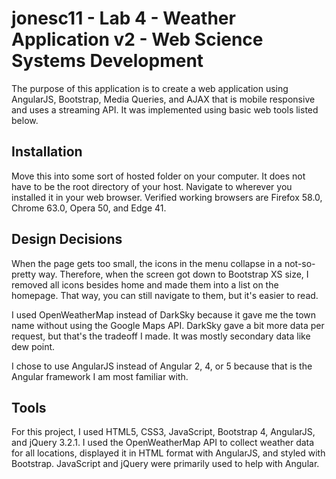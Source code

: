 # jonesc11 - Lab 4 - Weather Application v2 - Web Science Systems Development

The purpose of this application is to create a web application using AngularJS, Bootstrap, Media Queries, and AJAX that is mobile responsive and uses a streaming API. It was implemented using basic web tools listed below.

## Installation

Move this into some sort of hosted folder on your computer. It does not have to be the root directory of your host. Navigate to wherever you installed it in your web browser. Verified working browsers are Firefox 58.0, Chrome 63.0, Opera 50, and Edge 41.

## Design Decisions

When the page gets too small, the icons in the menu collapse in a not-so-pretty way. Therefore, when the screen got down to Bootstrap XS size, I removed all icons besides home and made them into a list on the homepage. That way, you can still navigate to them,
but it's easier to read.

I used OpenWeatherMap instead of DarkSky because it gave me the town name without using the Google Maps API. DarkSky gave a bit more data per request, but that's the tradeoff I made. It was mostly secondary data like dew point.

I chose to use AngularJS instead of Angular 2, 4, or 5 because that is the Angular framework I am most familiar with.

## Tools

For this project, I used HTML5, CSS3, JavaScript, Bootstrap 4, AngularJS, and jQuery 3.2.1. I used the OpenWeatherMap API to collect weather data for all locations, displayed it in HTML format with AngularJS, and styled with Bootstrap. JavaScript and jQuery
were primarily used to help with Angular.